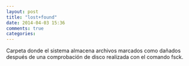 ```yaml
---
layout: post
title: "lost+found"
date: 2014-04-03 15:36
comments: true
categories: 
---
```

Carpeta donde el sistema almacena archivos marcados como dañados después de una comprobación de disco realizada con el comando fsck. 

